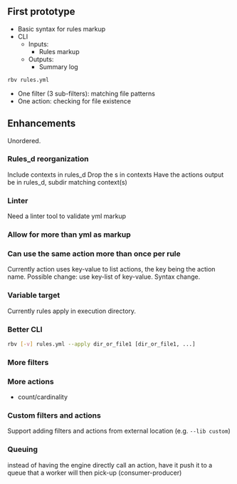 ## First prototype

* Basic syntax for rules markup
* CLI
  * Inputs:
    * Rules markup
  * Outputs:
    * Summary log
```bash
rbv rules.yml
```

* One filter (3 sub-filters): matching file patterns
* One action: checking for file existence


## Enhancements

Unordered.

### Rules_d reorganization
Include contexts in rules_d
Drop the s in contexts
Have the actions output be in rules_d, subdir matching context(s)

### Linter
Need a linter tool to validate yml markup

### Allow for more than yml as markup

### Can use the same action more than once per rule
Currently action uses key-value to list actions, the key being the action name.
Possible change: use key-list of key-value. Syntax change.

### Variable target
Currently rules apply in execution directory.

### Better CLI
```bash
rbv [-v] rules.yml --apply dir_or_file1 [dir_or_file1, ...]
```

### More filters


### More actions

* count/cardinality

### Custom filters and actions
Support adding filters and actions from external location (e.g. `--lib custom`)

### Queuing
instead of having the engine directly call an action, have it push it to a queue that a worker will then pick-up (consumer-producer)
